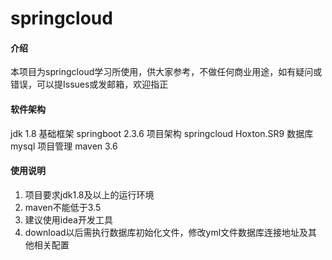 # springcloud

#### 介绍

本项目为springcloud学习所使用，供大家参考，不做任何商业用途，如有疑问或错误，可以提Issues或发邮箱，欢迎指正

#### 软件架构

jdk 1.8
基础框架 springboot 2.3.6
项目架构 springcloud Hoxton.SR9
数据库 mysql
项目管理 maven 3.6

#### 使用说明

1. 项目要求jdk1.8及以上的运行环境
2. maven不能低于3.5
3. 建议使用idea开发工具
4. download以后需执行数据库初始化文件，修改yml文件数据库连接地址及其他相关配置